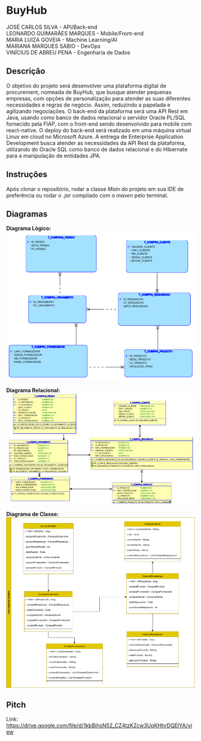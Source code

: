 # BuyHub

JOSÉ CARLOS SILVA - API/Back-end  
LEONARDO GUIMARÃES MARQUES - Mobile/Front-end  
MARIA LUIZA GOVEIA - Machine Learning/AI  
MARIANA MARQUES SABIO - DevOps  
VINÍCIUS DE ABREU PENA - Engenharia de Dados  

## Descrição

O objetivo do projeto será desenvolver uma plataforma digital de procurement, nomeada de BuyHub, que busque atender pequenas empresas, com opções de personalização para atender as suas diferentes necessidades e regras de negócio. Assim, reduzindo a papelada e agilizando negociações.
O back-end da plataforma será uma API Rest em Java, usando como banco de dados relacional o servidor Oracle PL/SQL fornecido pela FIAP, com o front-end sendo desenvolvido para mobile com react-native. O deploy do back-end será realizado em uma máquina virtual Linux em cloud no Microsoft Azure.
A entrega de Enterprise Application Development busca atender as necessidades da API Rest da plataforma, utilizando do Oracle SQL como banco de dados relacional e do Hibernate para a manipulação de entidades JPA.

## Instruções

Após clonar o reposítório, rodar a classe _Main_ do projeto em sua IDE de preferência ou rodar o _.jar_ compilado com o _maven_ pelo terminal.

## Diagramas

**Diagrama Lógico:**  
![Diagrama Lógico](/assets/images/logico.png)

**Diagrama Relacional:**  
![Diagrama Relacional](/assets/images/relacional.png)

**Diagrama de Classe:**  
![Diagrama de Classe](/assets/images/classe.png)

## Pitch

Link:
https://drive.google.com/file/d/1kbBihsN52_CZ4tzKZcw3UpKHhrDQEIYA/view